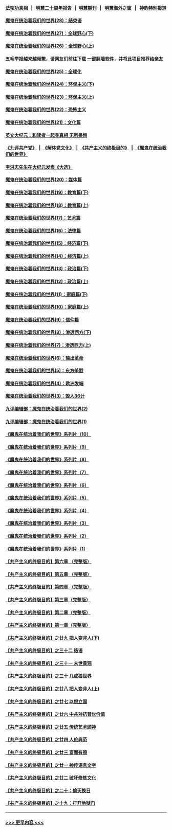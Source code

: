 #### [法轮功真相](https://github.com/gfw-breaker/truth/blob/master/README.md?t=0) &nbsp;&nbsp;|&nbsp;&nbsp; [明慧二十周年报告](https://github.com/gfw-breaker/mh-reports/blob/master/README.md?t=0) &nbsp;&nbsp;|&nbsp;&nbsp;[明慧期刊](https://github.com/gfw-breaker/mh-qikan) &nbsp;&nbsp;|&nbsp;&nbsp; [明慧海外之窗](https://github.com/gfw-breaker/mh-news/blob/master/README.md?t=0) &nbsp;&nbsp;|&nbsp;&nbsp; [神韵特别报道](https://github.com/gfw-breaker/mh-news/blob/master/shenyun.md?t=0)
#### [魔鬼在统治着我们的世界(28)：结束语](../pages/nsc422/n10936246.md?t=07032101) 
#### [魔鬼在统治着我们的世界(27)：全球野心(下)](../pages/nsc422/n10928319.md?t=07032101) 
#### [魔鬼在统治着我们的世界(26)：全球野心(上)](../pages/nsc422/n10900318.md?t=07032101) 
#### 五毛举报越来越频繁，请网友们前往下载 [一键翻墙软件](https://github.com/gfw-breaker/ssr-accounts)，并将此项目推荐给亲友
#### [魔鬼在统治着我们的世界(25)：全球化](../pages/nsc422/n10788205.md?t=07032101) 
#### [魔鬼在统治着我们的世界(24)：环保主义(下)](../pages/nsc422/n10695307.md?t=07032101) 
#### [魔鬼在统治着我们的世界(23)：环保主义(上)](../pages/nsc422/n10688613.md?t=07032101) 
#### [魔鬼在统治着我们的世界(22)：恐怖主义](../pages/nsc422/n10614727.md?t=07032101) 
#### [魔鬼在统治着我们的世界(21)：文化篇](../pages/nsc422/n10597706.md?t=07032101) 
#### [英文大纪元：和读者一起寻真相 无所畏惧](../pages/nsc422/n12542027.md?t=07032101) 
#### [《九评共产党》](https://github.com/begood0513/9ping.md/blob/master/README.md) &nbsp;|&nbsp; [《解体党文化》](../../../../jtdwh.md/blob/master/README.md)  &nbsp;|&nbsp; [《共产主义的终极目的》](../../../../gczydzjmd.md/blob/master/README.md) &nbsp;|&nbsp; [《魔鬼在统治我们的世界》](../../../../mgztzwmdsj.md/blob/master/README.md) 
#### [李洪志先生在大纪元发表《大选》](../pages/nsc422/n12534746.md?t=07032101) 
#### [魔鬼在统治着我们的世界(20)：媒体篇](../pages/nsc422/n10586579.md?t=07032101) 
#### [魔鬼在统治着我们的世界(19)：教育篇(下)](../pages/nsc422/n10564808.md?t=07032101) 
#### [魔鬼在统治着我们的世界(18)：教育篇(上)](../pages/nsc422/n10526970.md?t=07032101) 
#### [魔鬼在统治着我们的世界(17)：艺术篇](../pages/nsc422/n10499093.md?t=07032101) 
#### [魔鬼在统治着我们的世界(16)：法律篇](../pages/nsc422/n10485969.md?t=07032101) 
#### [魔鬼在统治着我们的世界(15)：经济篇(下)](../pages/nsc422/n10469975.md?t=07032101) 
#### [魔鬼在统治着我们的世界(14)：经济篇(上)](../pages/nsc422/n10457370.md?t=07032101) 
#### [魔鬼在统治着我们的世界(13)：政治篇(下)](../pages/nsc422/n10448270.md?t=07032101) 
#### [魔鬼在统治着我们的世界(12)：政治篇(上)](../pages/nsc422/n10444576.md?t=07032101) 
#### [魔鬼在统治着我们的世界(11)：家庭篇(下)](../pages/nsc422/n10440961.md?t=07032101) 
#### [魔鬼在统治着我们的世界(10)：家庭篇(上)](../pages/nsc422/n10435448.md?t=07032101) 
#### [魔鬼在统治着我们的世界(9)：信仰篇](../pages/nsc422/n10432159.md?t=07032101) 
#### [魔鬼在统治着我们的世界(8)：渗透西方(下)](../pages/nsc422/n10429603.md?t=07032101) 
#### [魔鬼在统治着我们的世界(7)：渗透西方(上)](../pages/nsc422/n10426013.md?t=07032101) 
#### [魔鬼在统治着我们的世界(6)：输出革命](../pages/nsc422/n10421536.md?t=07032101) 
#### [魔鬼在统治着我们的世界(5)：东方杀戮](../pages/nsc422/n10417707.md?t=07032101) 
#### [魔鬼在统治着我们的世界(4)：欧洲发端](../pages/nsc422/n10414890.md?t=07032101) 
#### [魔鬼在统治着我们的世界(3)：毁人36计](../pages/nsc422/n10411583.md?t=07032101) 
#### [九评编辑部：魔鬼在统治着我们的世界(2)](../pages/nsc422/n10410036.md?t=07032101) 
#### [九评编辑部：魔鬼在统治着我们的世界(1)](../pages/nsc422/n10406825.md?t=07032101) 
#### [《魔鬼在统治着我们的世界》系列片（10）](../pages/nsc422/n12292670.md?t=07032101) 
#### [《魔鬼在统治着我们的世界》系列片（9）](../pages/nsc422/n12290859.md?t=07032101) 
#### [《魔鬼在统治着我们的世界》系列片（8）](../pages/nsc422/n12287445.md?t=07032101) 
#### [《魔鬼在统治着我们的世界》系列片（7）](../pages/nsc422/n12283425.md?t=07032101) 
#### [《魔鬼在统治着我们的世界》系列片（6）](../pages/nsc422/n12282314.md?t=07032101) 
#### [《魔鬼在统治着我们的世界》系列片（5）](../pages/nsc422/n12281419.md?t=07032101) 
#### [《魔鬼在统治着我们的世界》系列片（4）](../pages/nsc422/n12274024.md?t=07032101) 
#### [《魔鬼在统治着我们的世界》系列片（3）](../pages/nsc422/n12271322.md?t=07032101) 
#### [《魔鬼在统治着我们的世界》系列片（2）](../pages/nsc422/n12269049.md?t=07032101) 
#### [《魔鬼在统治着我们的世界》系列片（1）](../pages/nsc422/n12267575.md?t=07032101) 
#### [【共产主义的终极目的】第六章 （完整版）](../pages/nsc422/n11428913.md?t=07032101) 
#### [【共产主义的终极目的】第五章 （完整版）](../pages/nsc422/n11428912.md?t=07032101) 
#### [【共产主义的终极目的】第四章 （完整版）](../pages/nsc422/n11428907.md?t=07032101) 
#### [【共产主义的终极目的】第三章（完整版）](../pages/nsc422/n11428848.md?t=07032101) 
#### [【共产主义的终极目的】第二章（完整版）](../pages/nsc422/n11428831.md?t=07032101) 
#### [【共产主义的终极目的】第一章（完整版）](../pages/nsc422/n11417651.md?t=07032101) 
#### [【共产主义的终极目的】之廿九 把人变非人(下)](../pages/nsc422/n11344140.md?t=07032101) 
#### [【共产主义的终极目的】之三十二 结语](../pages/nsc422/n11360535.md?t=07032101) 
#### [【共产主义的终极目的】之三十一 末世景观](../pages/nsc422/n11351129.md?t=07032101) 
#### [【共产主义的终极目的】之三十 几成狼世界](../pages/nsc422/n11348280.md?t=07032101) 
#### [【共产主义的终极目的】之廿八 把人变非人(上)](../pages/nsc422/n11340492.md?t=07032101) 
#### [【共产主义的终极目的】之廿七 以恨立国](../pages/nsc422/n11336944.md?t=07032101) 
#### [【共产主义的终极目的】之廿六 中共对抗普世价值](../pages/nsc422/n11324785.md?t=07032101) 
#### [【共产主义的终极目的】之廿五 传统艺术颂神](../pages/nsc422/n11296396.md?t=07032101) 
#### [【共产主义的终极目的】之廿四 人伦典范](../pages/nsc422/n11296397.md?t=07032101) 
#### [【共产主义的终极目的】之廿三 富而有德](../pages/nsc422/n11283598.md?t=07032101) 
#### [【共产主义的终极目的】之廿一 神传语言文字](../pages/nsc422/n11263265.md?t=07032101) 
#### [【共产主义的终极目的】之廿二 破坏修炼文化](../pages/nsc422/n11245728.md?t=07032101) 
#### [【共产主义的终极目的】之二十：偷天换日](../pages/nsc422/n11238846.md?t=07032101) 
#### [【共产主义的终极目的】之十九：打开地狱门](../pages/nsc422/n11206376.md?t=07032101) 

----
#### [ >>> 更早内容 <<< ](../indexes/nsc422-earlier.md)
